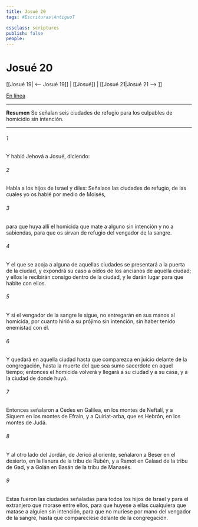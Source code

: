 ```yaml
---
title: Josué 20
tags: #Escrituras\AntiguoT

cssclass: scriptures
publish: false
people:
---
```


# Josué 20
[[Josué 19| <-- Josué 19]] | [[Josué]] | [[Josué 21|Josué 21 --> ]]

[En línea](https://churchofjesuschrist.org/study/scriptures/ot/josh/20?lang=spa)

---
__Resumen__
Se señalan seis ciudades de refugio para los culpables de homicidio sin intención.

---
###### 1 
Y habló Jehová a Josué, diciendo:

###### 2 
Habla a los hijos de Israel y diles: Señalaos las ciudades de refugio, de las cuales yo os hablé por medio de Moisés,

###### 3 
para que huya allí el homicida que mate a alguno sin intención y no a sabiendas, para que os sirvan de refugio del vengador de la sangre.

###### 4 
Y el que se acoja a alguna de aquellas ciudades se presentará a la puerta de la ciudad, y expondrá su caso a oídos de los ancianos de aquella ciudad; y ellos le recibirán consigo dentro de la ciudad, y le darán lugar para que habite con ellos.

###### 5 
Y si el vengador de la sangre le sigue, no entregarán en sus manos al homicida, por cuanto hirió a su prójimo sin intención, sin haber tenido enemistad con él.

###### 6 
Y quedará en aquella ciudad hasta que comparezca en juicio delante de la congregación,  hasta la muerte del que sea sumo sacerdote en aquel tiempo; entonces el homicida volverá y llegará a su ciudad y a su casa, y a la ciudad de donde huyó.

###### 7 
Entonces señalaron a Cedes en Galilea, en los montes de Neftalí, y a Siquem en los montes de Efraín, y a Quiriat-arba, que es Hebrón, en los montes de Judá.

###### 8 
Y al otro lado del Jordán, de Jericó al oriente, señalaron a Beser en el desierto, en la llanura de la tribu de Rubén, y a Ramot en Galaad de la tribu de Gad, y a Golán en Basán de la tribu de Manasés.

###### 9 
Estas fueron las ciudades señaladas para todos los hijos de Israel y para el extranjero que morase entre ellos, para que huyese a ellas cualquiera que matase a alguien sin intención, para que no muriese por mano del vengador de la sangre, hasta que compareciese delante de la congregación.

